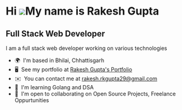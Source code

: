Hi ![](https://user-images.githubusercontent.com/18350557/176309783-0785949b-9127-417c-8b55-ab5a4333674e.gif)My name is Rakesh Gupta
====================================================================================================================================

Full Stack Web Developer
------------------------

I am a full stack web developer working on various technologies

*   🌍  I'm based in Bhilai, Chhattisgarh
*   🖥️  See my portfolio at [Rakesh Gupta's Portfolio](http://rakesh-gupta.pages.dev)
*   ✉️  You can contact me at [rakesh.rkgupta29@gmail.com](mailto:rakesh.rkgupta29@gmail.com)
*   🧠  I'm learning Golang and DSA
*   🤝  I'm open to collaborating on Open Source Projects, Freelance Oppurtunities

